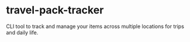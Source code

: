 # travel-pack-tracker
CLI tool to track and manage your items across multiple locations for trips and daily life.
